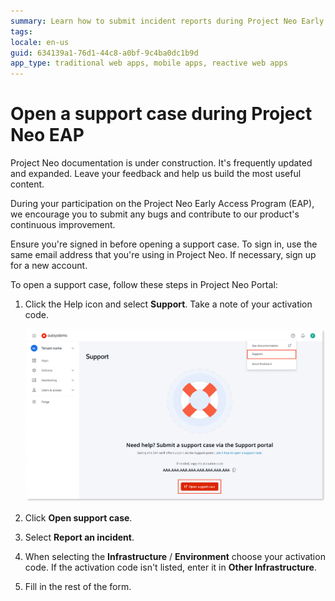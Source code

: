 ```yaml
---
summary: Learn how to submit incident reports during Project Neo Early Access Program.
tags:
locale: en-us
guid: 634139a1-76d1-44c8-a0bf-9c4ba0dc1b9d
app_type: traditional web apps, mobile apps, reactive web apps
---
```


# Open a support case during Project Neo EAP

<div class="info" markdown="1">

Project Neo documentation is under construction. It's frequently updated and expanded. Leave your feedback and help us build the most useful content.

</div>

During your participation on the Project Neo Early Access Program (EAP), we encourage you to submit any bugs and contribute to our product's continuous improvement.

<div class="info" markdown="1">

Ensure you're signed in before opening a support case. To sign in, use the same email address that you're using in Project Neo. If necessary, sign up for a new account.

</div>

To open a support case, follow these steps in Project Neo Portal:

1. Click the Help icon and select **Support**. Take a note of your activation code.

    ![Open a support case in Project Neo Portal](images/neo-support-pl.png "Open a support case in Project Neo Portal")

1. Click **Open support case**.

1. Select **Report an incident**.

1. When selecting the **Infrastructure** / **Environment** choose your activation code. If the activation code isn't listed, enter it in **Other Infrastructure**.

1. Fill in the rest of the form.
